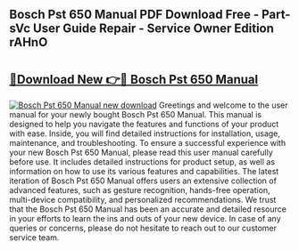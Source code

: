 ## Bosch Pst 650 Manual PDF Download Free - Part-sVc User Guide Repair - Service Owner Edition rAHnO

# <h2><a href="http://cf24604.oget.top/?id=Bosch+Pst+650+Manual">🔗Download New 👉🔴 Bosch Pst 650 Manual</a></h2>

[![Bosch Pst 650 Manual new download](https://i.imgur.com/5g1atiW.png)](http://cf24604.oget.top/?id=Bosch+Pst+650+Manual)
Greetings and welcome to the user manual for your newly bought Bosch Pst 650 Manual. This manual is designed to help you navigate the features and functions of your product with ease. Inside, you will find detailed instructions for installation, usage, maintenance, and troubleshooting. To ensure a successful experience with your new Bosch Pst 650 Manual, please read this user manual carefully before use. It includes detailed instructions for product setup, as well as information on how to use its various features and capabilities. The latest iteration of Bosch Pst 650 Manual offers users an extensive collection of advanced features, such as gesture recognition, hands-free operation, multi-device compatibility, and personalized recommendations. We trust that the Bosch Pst 650 Manual has been an accurate and detailed resource in your efforts to learn the ins and outs of your new device. In case of any queries or concerns, please do not hesitate to reach out to our customer service team.

